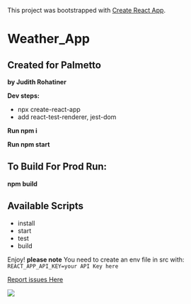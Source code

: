This project was bootstrapped with [Create React App](https://github.com/facebook/create-react-app).

# Weather_App
## Created for Palmetto
**by Judith Rohatiner** 

**Dev steps:** 

* npx create-react-app
* add react-test-renderer, jest-dom

**Run npm i** 

**Run npm start**

## To Build For Prod Run:
**npm build**

## Available Scripts
* install
* start
* test
* build

Enjoy! 
**please note** You need to create an env file in src with:
```REACT_APP_API_KEY=your API Key here```

[Report issues Here](https://github.com/jrohatiner/weather_app/issues) 

![](https://s3-us-west-2.amazonaws.com/s.cdpn.io/460875/weather.png)

